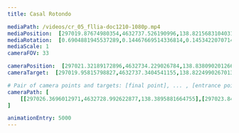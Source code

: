 ```yaml
---
title: Casal Rotondo

mediaPath: /videos/cr_05_fllia-doc1210-1080p.mp4
mediaPosition:  [297019.87674980354,4632737.526190996,138.8215683104031]
mediaRotation:  [0.6904881945537289,0.14467669514336814,0.14534220707145987,0.6936644360985517]
mediaScale: 1
cameraFOV: 33

cameraPosition:  [297021.32189172896,4632734.229026784,138.83809020126625]
cameraTarget:  [297019.95815798827,4632737.3404541155,138.82249902670137]

# Pair of camera points and targets: [final point], ... , [entrance point]
cameraPath: [
    [[297026.3696012971,4632728.992622877,138.3895881664755],[297023.84600141225,4632734.162524631,138.44253793879645]]
]

animationEntry: 5000
---
```

